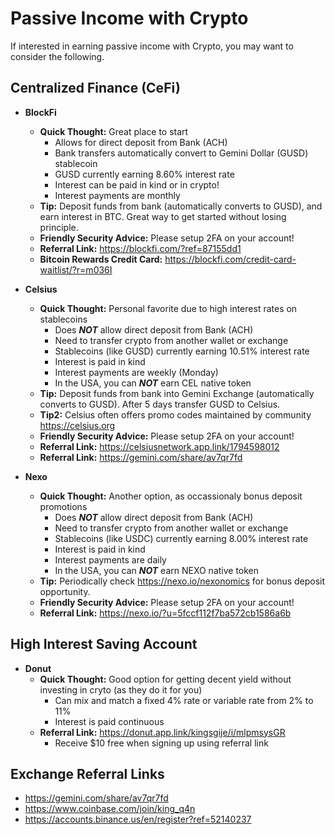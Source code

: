# Passive Income with Crypto 

If interested in earning passive income with Crypto, you may want to consider the following.

## Centralized Finance (CeFi)
* **BlockFi**
  * **Quick Thought:** Great place to start
    * Allows for direct deposit from Bank (ACH)
    * Bank transfers automatically convert to Gemini Dollar (GUSD) stablecoin
    * GUSD currently earning 8.60% interest rate
    * Interest can be paid in kind or in crypto!
    * Interest payments are monthly
  * **Tip:** Deposit funds from bank (automatically converts to GUSD), and earn interest in BTC. Great way to get started without losing principle. 
  * **Friendly Security Advice:** Please setup 2FA on your account!
  * **Referral Link:** <https://blockfi.com/?ref=87155dd1>
  * **Bitcoin Rewards Credit Card:** <https://blockfi.com/credit-card-waitlist/?r=m036I>


* **Celsius**
  * **Quick Thought:** Personal favorite due to high interest rates on stablecoins
    * Does ***NOT*** allow direct deposit from Bank (ACH)
    * Need to transfer crypto from another wallet or exchange
    * Stablecoins (like GUSD) currently earning 10.51% interest rate
    * Interest is paid in kind
    * Interest payments are weekly (Monday)
    * In the USA, you can ***NOT*** earn CEL native token 
  * **Tip:** Deposit funds from bank into Gemini Exchange (automatically converts to GUSD). After 5 days transfer GUSD to Celsius.
  * **Tip2:** Celsius often offers promo codes maintained by community <https://celsius.org>
  * **Friendly Security Advice:** Please setup 2FA on your account!
  * **Referral Link:** <https://celsiusnetwork.app.link/1794598012>
  * **Referral Link:** <https://gemini.com/share/av7qr7fd>


* **Nexo**
  * **Quick Thought:** Another option, as occassionaly bonus deposit promotions
    * Does ***NOT*** allow direct deposit from Bank (ACH)
    * Need to transfer crypto from another wallet or exchange
    * Stablecoins (like USDC) currently earning 8.00% interest rate
    * Interest is paid in kind
    * Interest payments are daily
    * In the USA, you can ***NOT*** earn NEXO native token 
  * **Tip:** Periodically check <https://nexo.io/nexonomics> for bonus deposit opportunity. 
  * **Friendly Security Advice:** Please setup 2FA on your account!
  * **Referral Link:** <https://nexo.io/?u=5fccf112f7ba572cb1586a6b>

## High Interest Saving Account
* **Donut**
  * **Quick Thought:** Good option for getting decent yield without investing in cryto (as they do it for you)
    * Can mix and match a fixed 4% rate or variable rate from 2% to 11%
    * Interest is paid continuous
  * **Referral Link:** <https://donut.app.link/kingsgije/i/mlpmsysGR>
    * Receive $10 free when signing up using referral link

## Exchange Referral Links
- <https://gemini.com/share/av7qr7fd>
- <https://www.coinbase.com/join/king_q4n>
- <https://accounts.binance.us/en/register?ref=52140237>

